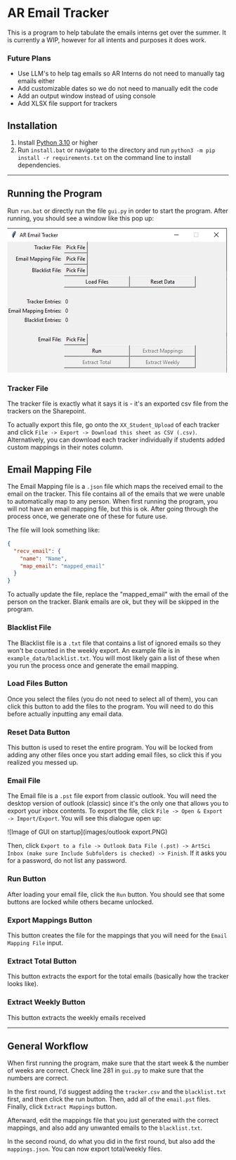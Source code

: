 # AR Email Tracker

This is a program to help tabulate the emails interns get over the summer. It is currently a WIP, however for all intents and purposes it does work.

### Future Plans
* Use LLM's to help tag emails so AR Interns do not need to manually tag emails either
* Add customizable dates so we do not need to manually edit the code
* Add an output window instead of using console
* Add XLSX file support for trackers

## Installation

1. Install [Python 3.10](https://www.python.org/downloads/) or higher 
2. Run `install.bat` or navigate to the directory and run `python3 -m pip install -r requirements.txt` on the command line to install dependencies.

--- 

## Running the Program

Run `run.bat` or directly run the file `gui.py` in order to start the program. After running, you should see a window like this pop up:

![Image of GUI on startup](images/program.PNG)

### Tracker File

The tracker file is exactly what it says it is - it's an exported csv file from the trackers on the Sharepoint.

To actually export this file, go onto the `XX_Student_Upload` of each tracker and click `File -> Export -> Download this sheet as CSV (.csv)`. Alternatively, you can download each tracker individually if students added custom mappings in their notes column.

## Email Mapping File

The Email Mapping file is a `.json` file which maps the received email to the email on the tracker. This file contains all of the emails that we were unable to automatically map to any person. When first running the program, you will not have an email mapping file, but this is ok. After going through the process once, we generate one of these for future use. 

The file will look something like:
```json
{
  "recv_email": {
    "name": "Name",
    "map_email": "mapped_email"
  }
}
```

To actually update the file, replace the "mapped_email" with the email of the person on the tracker. Blank emails are ok, but they will be skipped in the program.

### Blacklist File

The Blacklist file is a `.txt` file that contains a list of ignored emails so they won't be counted in the weekly export. An example file is in `example_data/blacklist.txt`. You will most likely gain a list of these when you run the process once and generate the email mapping. 

### Load Files Button

Once you select the files (you do not need to select all of them), you can click this button to add the files to the program. You will need to do this before actually inputting any email data.

### Reset Data Button

This button is used to reset the entire program. You will be locked from adding any other files once you start adding email files, so click this if you realized you messed up. 

### Email File

The Email file is a `.pst` file export from classic outlook. You will need the desktop version of outlook (classic) since it's the only one that allows you to export your inbox contents. To export the file, click `File -> Open & Export -> Import/Export`. You will see this dialogue open up:

![Image of GUI on startup](images/outlook export.PNG)

Then, click `Export to a file -> Outlook Data File (.pst) -> ArtSci Inbox (make sure Include Subfolders is checked) -> Finish`. If it asks you for a password, do not list any password. 

### Run Button

After loading your email file, click the `Run` button. You should see that some buttons are locked while others became unlocked. 

### Export Mappings Button

This button creates the file for the mappings that you will need for the `Email Mapping File` input.

### Extract Total Button

This button extracts the export for the total emails (basically how the tracker looks like).

### Extract Weekly Button

This button extracts the weekly emails received

---

## General Workflow

When first running the program, make sure that the start week & the number of weeks are correct. Check line 281 in `gui.py` to make sure that the numbers are correct. 

In the first round, I'd suggest adding the `tracker.csv` and the `blacklist.txt` first, and then click the run button. Then, add all of the `email.pst` files. Finally, click `Extract Mappings` button. 

Afterward, edit the mappings file that you just generated with the correct mappings, and also add any unwanted emails to the `blacklist.txt`.

In the second round, do what you did in the first round, but also add the `mappings.json`. You can now export total/weekly files. 